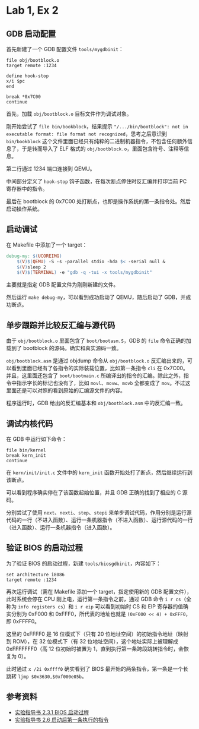 # Lab 1, Ex 2

## GDB 启动配置

首先新建了一个 GDB 配置文件 `tools/mygdbinit`：

```
file obj/bootblock.o
target remote :1234

define hook-stop
x/i $pc
end

break *0x7C00
continue
```

首先，加载 `obj/bootblock.o` 目标文件作为调试对象。

刚开始尝试了 `file bin/bookblock`，结果提示 `"/.../bin/bootblock": not in executable format: file format not recognized`，思考之后意识到 `bin/bookblock` 这个文件里面已经只有纯粹的二进制机器指令，不包含任何额外信息了，于是转而导入了 ELF 格式的 `obj/bootblock.o`，里面包含符号、注释等信息。

第二行通过 1234 端口连接到 QEMU。

中间部分定义了 `hook-stop` 钩子函数，在每次断点停住时反汇编并打印当前 PC 寄存器中的指令。

最后在 bootblock 的 0x7C00 处打断点，也即是操作系统的第一条指令处。然后启动操作系统。

## 启动调试

在 Makefile 中添加了一个 target：

```makefile
debug-my: $(UCOREIMG)
	$(V)$(QEMU) -S -s -parallel stdio -hda $< -serial null &
	$(V)sleep 2
	$(V)$(TERMINAL) -e "gdb -q -tui -x tools/mygdbinit"
```

主要就是指定 GDB 配置文件为刚刚新建的文件。

然后运行 `make debug-my`，可以看到成功启动了 QEMU，随后启动了 GDB，并成功断点。

## 单步跟踪并比较反汇编与源代码

由于 `obj/bootblock.o` 里面包含了 `boot/bootasm.S`，GDB 的 `file` 命令正确的加载到了 bootblock 的源码。确实和真实源码一致。

`obj/bootblock.asm` 是通过 objdump 命令从 `obj/bootblock.o` 反汇编出来的，可以看到里面已经有了各指令的实际装载位置，比如第一条指令 `cli` 在 0x7C00。并且，这里面还包含了 `boot/bootmain.c` 所编译出的指令的汇编。除此之外，指令中指示字长的标记也没有了，比如 `movl`、`movw`、`movb` 全都变成了 `mov`。不过这里面还是可以对照的看到原始的汇编源文件的内容。

程序运行时，GDB 给出的反汇编基本和 `obj/bootblock.asm` 中的反汇编一致。

## 调试内核代码

在 GDB 中运行如下命令：

```
file bin/kernel
break kern_init
continue
```

在 `kern/init/init.c` 文件中的 `kern_init` 函数开始处打了断点，然后继续运行到该断点。

可以看到程序确实停在了该函数起始位置，并且 GDB 正确的找到了相应的 C 源码。

分别尝试了使用 `next`、`nexti`、`step`、`stepi` 来单步调试代码，作用分别是运行源代码的一行（不进入函数）、运行一条机器指令（不进入函数）、运行源代码的一行（进入函数）、运行一条机器指令（进入函数）。

## 验证 BIOS 的启动过程

为了验证 BIOS 的启动过程，新建 `tools/biosgdbinit`，内容如下：

```
set architecture i8086
target remote :1234
```

再次运行调试（需在 Makefile 添加一个 target，指定使用新的 GDB 配置文件），此时系统会停在 CPU 刚上电，运行第一条指令之前，通过 GDB 命令 `i r cs`（全称为 `info registers cs`）和 `i r eip` 可以看到初始时 CS 和 EIP 寄存器的值确实分别为 0xF000 和 0xFFF0，所代表的地址也就是 `(0xF000 << 4) + 0xFFF0`，即 0xFFFF0。

这里的 0xFFFF0 是 16 位模式下（只有 20 位地址空间）的初始指令地址（映射到 ROM），在 32 位模式下（有 32 位地址空间），这个地址实际上被理解成 0xFFFFFFF0（高 12 位初始时被置为 1，直到执行第一条跨段跳转指令时，会恢复为 0）。

此时通过 `x /2i 0xffff0` 确实看到了 BIOS 最开始的两条指令，第一条是一个长跳转 `ljmp $0x3630,$0xf000e05b`。

## 参考资料

- [实验指导书 2.3.1 BIOS 启动过程](https://objectkuan.gitbooks.io/ucore-docs/content/lab1/lab1_3_1_bios_booting.html)
- [实验指导书 2.6 启动后第一条执行的指令](https://objectkuan.gitbooks.io/ucore-docs/content/lab1/lab1_5_appendix.html)
